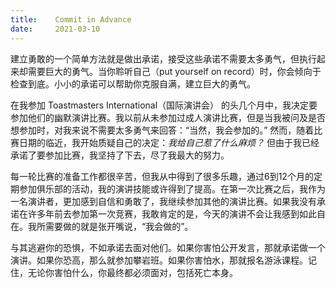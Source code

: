 ```yaml
---
title:    Commit in Advance
date:     2021-03-10
---
```


建立勇敢的一个简单方法就是做出承诺，接受这些承诺不需要太多勇气，但执行起来却需要巨大的勇气。当你聆听自己（put yourself on record）时，你会倾向于检查到底。小小的承诺可以帮助你克服自满，建立巨大的勇气。

在我参加 Toastmasters International（国际演讲会） 的头几个月中，我决定要参加他们的幽默演讲比赛。我以前从未参加过成人演讲比赛，但是当我被问及是否想参加时，对我来说不需要太多勇气来回答：“当然，我会参加的。” 然而，随着比赛日期的临近，我开始质疑自己的决定：*我给自己惹了什么麻烦？* 但由于我已经承诺了要参加比赛，我坚持了下去，尽了我最大的努力。

每一轮比赛的准备工作都很辛苦，但我从中得到了很多乐趣，通过6到12个月的定期参加俱乐部的活动，我的演讲技能或许得到了提高。在第一次比赛之后，我作为一名演讲者，更加感到自信和勇敢了，我继续参加其他的演讲比赛。如果我没有承诺在许多年前去参加第一次竞赛，我敢肯定的是，今天的演讲不会让我感到如此自在。我所需要做的就是张开嘴说，“我会做的”。

与其逃避你的恐惧，不如承诺去面对他们。如果你害怕公开发言，那就承诺做一个演讲。如果你恐高，那么就参加攀岩班。如果你害怕水，那就报名游泳课程。记住，无论你害怕什么，你最终都必须面对，包括死亡本身。